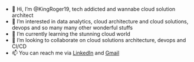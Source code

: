- 👋 Hi, I’m @KingRoger19, tech addicted and wannabe cloud solution architect
- 👀 I’m interested in data analytics, cloud architecture and cloud solutions, devops and so many many other wonderful stuffs
- 🌱 I’m currently learning the stunning cloud world
- 💞️ I’m looking to collaborate on cloud solutions architecture, devops and CI/CD
- 📫 You can reach me via [LinkedIn](https://www.linkedin.com/in/gabriroggero/) and [Gmail](mailto:gabriele.roggero@gmail.com)

<!---
KingRoger19/KingRoger19 is a ✨ special ✨ repository because its `README.md` (this file) appears on your GitHub profile.
You can click the Preview link to take a look at your changes.
--->
